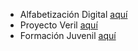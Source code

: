 - Alfabetización Digital [aquí](/Auditoría%20Web/Coordicanarias/Formación/Alfabetización%20Digital.md)
- Proyecto Veril [aquí](/Auditoría%20Web/Coordicanarias/Formación/Proyecto.md)
- Formación Juvenil [aquí](/Auditoría%20Web/Coordicanarias/Formación/Formación%20Joven.md)

